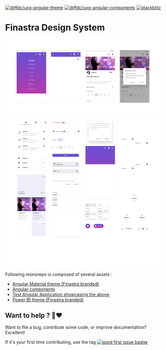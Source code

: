 [![@ffdc/uxg-angular-theme](https://img.shields.io/npm/v/@ffdc/uxg-angular-theme?label=uxg-angular-theme&style=flat-square)](https://www.npmjs.com/package/@ffdc/uxg-angular-theme)
[![@ffdc/uxg-angular-components](https://img.shields.io/npm/v/@ffdc/uxg-angular-components?label=uxg-angular-components&style=flat-square)](https://www.npmjs.com/package/@ffdc/uxg-angular-components)
[![stackblitz](https://img.shields.io/badge/stackblitz-ffdcbot-brightgreen?style=flat-square)](https://stackblitz.com/@ffdcbot)

# Finastra Design System

![](./.github/assets/design-kit-foundations.png)

Following monorepo is composed of several assets :

- [Angular Material theme (Finastra branded)](https://github.com/fusionfabric/finastra-design-system/tree/master/themes/angular-theme)
- [Angular components](https://github.com/fusionfabric/finastra-design-system/tree/master/libs/angular-components)
- [Test Angular Application showcasing the above](https://github.com/fusionfabric/finastra-design-system/tree/master/apps/angular-test-app)
- [Power BI theme (Finastra branded)](ttps://github.com/fusionfabric/finastra-design-system/tree/master/themes/power-bi-theme)

## Want to help ? 🤗❤️

Want to file a bug, contribute some code, or improve documentation?
Excellent!

If it's your first time contributing, use the tag [![good first issue badge](https://img.shields.io/badge/-good%20first%20issue-blueviolet?style=flat-square)](https://github.com/fusionfabric/finastra-design-system/issues?q=is%3Aissue+is%3Aopen+label%3A%22good+first+issue%22)
